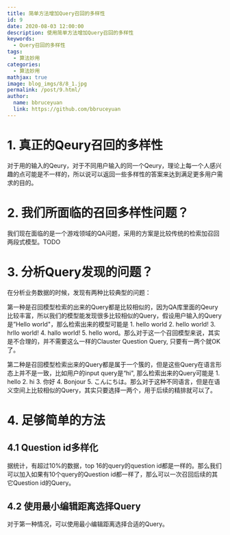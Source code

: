 ```yaml
---
title: 简单方法增加Query召回的多样性
id: 9
date: 2020-08-03 12:00:00
description: 使用简单方法增加Query召回的多样性
keywords: 
  - Query召回的多样性
tags: 
  - 算法妙用
categories: 
  - 算法妙用
mathjax: true
image: blog_imgs/8/8_1.jpg
permalink: /post/9.html/
author: 
  name: bbruceyuan
  link: https://github.com/bbruceyuan
---
```


# 1. 真正的Qeury召回的多样性
对于用的输入的Qeury，对于不同用户输入的同一个Qeury，理论上每一个人感兴趣的点可能是不一样的，所以说可以返回一些多样性的答案来达到满足更多用户需求的目的。

# 2. 我们所面临的召回多样性问题？
我们现在面临的是一个游戏领域的QA问题，采用的方案是比较传统的检索加召回两段式模型。TODO

# 3. 分析Query发现的问题？
在分析业务数据的时候，发现有两种比较典型的问题：

第一种是召回模型检索的出来的Query都是比较相似的，因为QA库里面的Qeury比较丰富，所以我们的模型能发现很多比较相似的Query，假设用户输入的Query是”Hello world"，那么检索出来的模型可能是 1. hello world 2. hello world! 3. hrllo world! 4. hallo world! 5. hello word。那么对于这一个召回模型来说，其实是不合理的，并不需要这么一样的Clauster Question Query, 只要有一两个就OK了。

第二种是召回模型检索出来的Query都是属于一个簇的，但是这些Query在语言形态上并不是一致，比如用户的input query是“hi", 那么检索出来的Query可能是 1. hello 2. hi 3. 你好 4. Bonjour 5. こんにちは。那么对于这种不同语言，但是在语义空间上比较相似的Query，其实只要选择一两个，用于后续的精排就可以了。


# 4. 足够简单的方法
## 4.1 Question id多样化
据统计，有超过10%的数据，top 16的query的question id都是一样的。那么我们可以加入如果有10个query的Question id都一样了，那么可以一次召回后续的其它Question id的Query。

## 4.2 使用最小编辑距离选择Query
对于第一种情况，可以使用最小编辑距离选择合适的Query。

